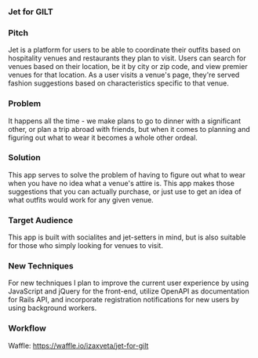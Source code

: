 ### Jet for GILT

### Pitch

Jet is a platform for users to be able to coordinate their outfits based on hospitality venues and restaurants they plan to visit. Users can search for venues based on their location, be it by city or zip code, and view premier venues for that location. As a user visits a venue's page, they're served fashion suggestions based on characteristics specific to that venue.

### Problem

It happens all the time - we make plans to go to dinner with a significant other, or plan a trip abroad with friends, but when it comes to planning and figuring out what to wear it becomes a whole other ordeal.

### Solution

This app serves to solve the problem of having to figure out what to wear when you have no idea what a venue's attire is. This app makes those suggestions that you can actually purchase, or just use to get an idea of what outfits would work for any given venue.

### Target Audience

This app is built with socialites and jet-setters in mind, but is also suitable for those who simply looking for venues to visit.

### New Techniques

For new techniques I plan to improve the current user experience by using JavaScript and jQuery for the front-end, utilize OpenAPI as documentation for Rails API, and incorporate registration notifications for new users by using background workers.

### Workflow

Waffle: https://waffle.io/izaxveta/jet-for-gilt
